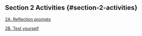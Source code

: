 ## Section 2 Activities {#section-2-activities}

[2A. Reflection prompts](#2a-reflection-prompts)

[2B. Test yourself](#2b-test-yourself)




